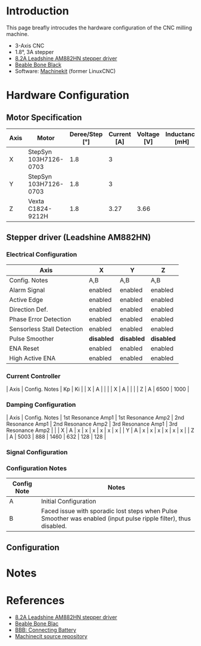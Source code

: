 # Introduction

This page breafly introcudes the hardware configuration of the CNC milling machine.
* 3-Axis CNC
* 1.8°, 3A stepper
* [8.2A Leadshine AM882HN stepper driver](http://www.leadshine.com/UploadFile/Down/AM882m.pdf)
* [Beable Bone Black](https://beagleboard.org/black)
* Software: [Machinekit](https://github.com/rubienr/machinekit) (former LinuxCNC)

# Hardware Configuration
## Motor Specification
| Axis        | Motor                 | Deree/Step [°] | Current [A] | Voltage [V] | Inductance [mH] | Resistance [Ohm] |
| ----------- | --------------------- | -------------- | ----------- | ----------- | --------------- | ---------------- |
| X           | StepSyn 103H7126-0703 | 1.8            | 3           |             |                 |                  |
| Y           | StepSyn 103H7126-0703 | 1.8            | 3           |             |                 |                  |
| Z           | Vexta C1824-9212H     | 1.8            | 3.27        | 3.66        |                 |                  |

## Stepper driver (Leadshine AM882HN)
### Electrical Configuration
| Axis                        | X             | Y             | Z             |
| --------------------------- | ------------- | ------------- | ------------- |
| Config. Notes               | A,B           | A,B           | A,B           |
| Alarm Signal                | enabled       | enabled       | enabled       |
| Active Edge                 | enabled       | enabled       | enabled       |
| Direction Def.              | enabled       | enabled       | enabled       |
| Phase Error Detection       | enabled       | enabled       | enabled       |
| Sensorless Stall Detection  | enabled       | enabled       | enabled       |
| Pulse Smoother              | **disabled**  | **disabled**  | **disabled**  | 
| ENA Reset                   | enabled       | enabled       | enabled       |
| High Active ENA             | enabled       | enabled       | enabled       |

### Current Controller

| Axis | Config. Notes | Kp | Ki |
| X    | A             | | |
| X    | A             | | |
| Z    | A             | 6500 | 1000 |

### Damping Configuration
| Axis | Config. Notes | 1st Resonance Amp1 | 1st Resonance Amp2 | 2nd Resonance Amp1 | 2nd Resonance Amp2 | 3rd Resonance Amp1 | 3rd Resonance Amp2 |
|
| X    | A             | x               | x                | x               | x                | x                | x           |
| Y    | A             | x               | x                | x               | x                | x                | x           |
| Z    | A             | 5003               | 888                | 1460               | 632                | 128                | 128           |

### Signal Configuration

### Configuration Notes
| Config Note | Notes                                                                                                            |
| ----------- | ---------------------------------------------------------------------------------------------------------------- |
| A           | Initial Configuration                                                                                            |
| B           | Faced issue with sporadic lost steps when Pulse Smoother was enabled (input pulse ripple filter), thus disabled. |                                                              

## Configuration

# Notes

# References
* [8.2A Leadshine AM882HN stepper driver](http://www.leadshine.com/UploadFile/Down/AM882m.pdf)
* [Beable Bone Blac](https://beagleboard.org/black)
* [BBB: Connecting Battery](https://www.element14.com/community/community/designcenter/single-board-computers/next-gen_beaglebone/blog/2013/08/10/bbb--rechargeable-on-board-battery-system)
* [Machinecit source repository](https://github.com/rubienr/machinekit)
